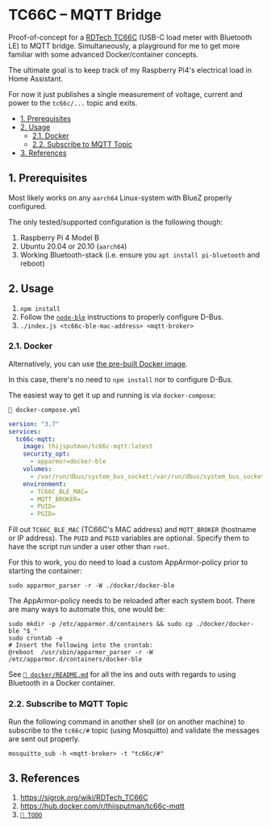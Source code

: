 # TC66C – MQTT Bridge

Proof-of-concept for a
[RDTech TC66C](https://www.aliexpress.com/item/32968303350.html) (USB-C load
meter with Bluetooth LE) to MQTT bridge. Simultaneously, a playground for me to
get more familiar with some advanced Docker/container concepts.

The ultimate goal is to keep track of my Raspberry Pi4's electrical load in Home
Assistant.

For now it just publishes a single measurement of voltage, current and power to
the `tc66c/...` topic and exits.

- [1. Prerequisites](#1-prerequisites)
- [2. Usage](#2-usage)
  - [2.1. Docker](#21-docker)
  - [2.2. Subscribe to MQTT Topic](#22-subscribe-to-mqtt-topic)
- [3. References](#3-references)

## 1. Prerequisites

Most likely works on any `aarch64` Linux-system with BlueZ properly configured.

The only tested/supported configuration is the following though:

1. Raspberry Pi 4 Model B
2. Ubuntu 20.04 or 20.10 (`aarch64`)
3. Working Bluetooth-stack (i.e. ensure you `apt install pi-bluetooth` and
   reboot)

## 2. Usage

1. `npm install`
2. Follow the [`node-ble`](https://github.com/chrvadala/node-ble) instructions
   to properly configure D-Bus.
3. `./index.js <tc66c-ble-mac-address> <mqtt-broker>`

### 2.1. Docker

Alternatively, you can use
[the pre-built Docker image](https://hub.docker.com/r/thijsputman/tc66c-mqtt).

In this case, there's no need to `npm install` nor to configure D-Bus.

The easiest way to get it up and running is via `docker-compose`:

`📄 docker-compose.yml`

```yaml
version: "3.7"
services:
  tc66c-mqtt:
    image: thijsputman/tc66c-mqtt:latest
    security_opt:
      - apparmor=docker-ble
    volumes:
      - /var/run/dbus/system_bus_socket:/var/run/dbus/system_bus_socket
    environment:
      - TC66C_BLE_MAC=
      - MQTT_BROKER=
      - PUID=
      - PGID=
```

Fill out `TC66C_BLE_MAC` (TC66C's MAC address) and `MQTT_BROKER` (hostname or IP
address). The `PUID` and `PGID` variables are optional. Specify them to have the
script run under a user other than `root`.

For this to work, you do need to load a custom AppArmor-policy prior to starting
the container:

```shell
sudo apparmor_parser -r -W ./docker/docker-ble
```

The AppArmor-policy needs to be reloaded after each system boot. There are many
ways to automate this, one would be:

```shell
sudo mkdir -p /etc/apparmor.d/containers && sudo cp ./docker/docker-ble "$_"
sudo crontab -e
# Insert the following into the crontab:
@reboot  /usr/sbin/apparmor_parser -r -W /etc/apparmor.d/containers/docker-ble
```

See [`📄 docker/README.md`](./docker/README.md) for all the ins and outs with
regards to using Bluetooth in a Docker container.

### 2.2. Subscribe to MQTT Topic

Run the following command in another shell (or on another machine) to subscribe
to the `tc66c/#` topic (using Mosquitto) and validate the messages are sent out
properly.

```shell
mosquitto_sub -h <mqtt-broker> -t "tc66c/#"
```

## 3. References

1. https://sigrok.org/wiki/RDTech_TC66C
2. https://hub.docker.com/r/thijsputman/tc66c-mqtt
3. [`📄 TODO`](/TODO)
